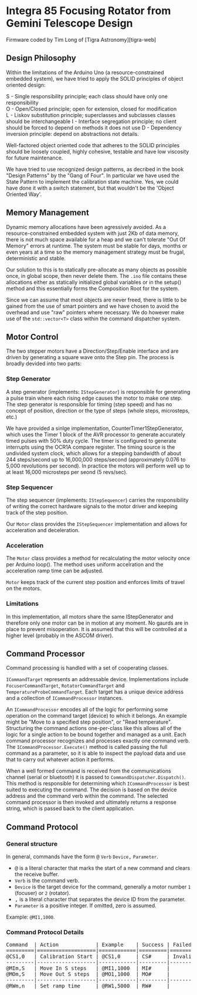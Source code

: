 # Integra 85 Focusing Rotator from Gemini Telescope Design
Firmware coded by Tim Long of [Tigra Astronomy][tigra-web]

## Design Philosophy

Within the limitations of the Arduino Uno (a resource-constrained embedded system),
we have tried to apply the SOLID principles of object oriented design:

S - Single responsibility principle; each class should have only one responsibility  
O - Open/Closed principle; open for extension, closed for modification  
L - Liskov substitution principle; superclasses and subclasses classes should be interchangeable
I - Interface segregation principle; no client should be forced to depend on methods it does not use
D - Dependency inversion principle: depend on abstractions not details.

Well-factored object oriented code that adheres to the SOLID principles should be loosely coupled,
highly cohesive, testable and have low viscosity for future maintenance.

We have tried to use recognized design patterns, as decribed in the book
"Design Patterns" by the "Gang of Four". In particular we have used the State Pattern to
implement the calibration state machine. Yes, we could have done it with
a switch statement, but that wouldn't be the 'Object Oriented Way'.

## Memory Management

Dynamic memory allocations have been agressively avoided. As a
resource-constrained embedded system with just 2Kb of data memory, there is not
much space available for a heap and we can't tolerate "Out Of Memory" errors
at runtime. The system must be stable for days, months or even years at a time
so the memory management strategy must be frugal, deterministic and stable.

Our solution to this is to statically pre-allocate as many objects as possible once,
in global scope, then never delete them. The `.ino` file contains these allocations
either as statically initialized global variables or in the setup() method and this
essentially forms the Composition Root for the system.

Since we can assume that most objects are never freed, there is little to be gained
from the use of smart pointers and we have chosen to avoid the overhead and use "raw" pointers
where necessary. We do however make use of the `std::vector<T>` class within the command
dispatcher system.

## Motor Control

The two stepper motors have a Direction/Step/Enable interface and are driven by generating
a square wave onto the Step pin. The process is broadly devided into two parts:

### Step Generator

A step generator (implements: `IStepGenerator`) is responsible for generating a pulse train
where each rising edge causes the motor to make one step. The step generator is responsible
for timing (step speed) and has no concept of position, direction or the type of steps (whole
steps, microsteps, etc.)

We have provided a sinlge implementation, CounterTimer1StepGenerator, which uses the Timer 1
block of the AVR processor to generate accurately timed pulses with 50% duty cycle.
The timer is configured to generate interrupts using the OCR1A compare register. The timing
source is the undivided system clock, which allows for a stepping bandwidth of about 
244 steps/second up to 16,000,000 steps/second (approximately 0.076 to 5,000 revolutions per second).
In practice the motors will perform well up to at least 16,000 microsteps per seond (5 revs/sec).

### Step Sequencer

The step sequencer (implements: `IStepSequencer`) carries the responsibility of writing the correct 
hardware signals to the motor driver and keeping track of the step position.

Our `Motor` class provides the `IStepSequencer` implementation and allows for acceleration
and deceleration.

### Acceleration

The `Motor` class provides a method for recalculating the motor velocity once per Arduino loop().
The method uses uniform accelration and the acceleration ramp time can be adjusted.

`Motor` keeps track of the current step position and enforces limits of travel on the motors.

### Limitations

In this implementation, all motors share the same IStepGenerator and therefore only one motor can be
in motion at any moment. No gaurds are in place to prevent misoperation. It is assumed that this will
be controlled at a higher level (probably in the ASCOM driver).

## Command Processor

Command processing is handled with a set of cooperating classes.

`ICommandTarget` represents an addressable device. Implementations include `FocuserCommandTarget`, 
`RotatorCommandTarget` and `TemperatureProbeCommandTarget`. Each target has a unique device address
and a collection of `ICommandProcessor` instances.

An `ICommandProcessor` encodes all of the logic for performing some operation on the command target
(device) to which it belongs. An example might be "Move to a specified step position", or "Read 
temperature". Structuring the command actions one-per-class like this allows all of the logic
for a single action to be bound together and managed as a unit. Each command processor recognizes 
and processes exactly one command verb. The `ICommandProcessor.Execute()` method is called passing 
the full command as a parameter, so it is able to inspect the payload data and use that to carry out
whatever action it performs.

When a well formed command is received from the communications channel (serial or bluetooth) it is
passed to `CommandDispatcher.Dispatch()`. This method is responsible for determining which
`ICommandProcessor` is best suited to executing the command. The decision is based on the device
address and the command verb within the command. The selected command processor is then invoked
and ultimately returns a response string, which is passed back to the client application.

## Command Protocol

### General structure

In general, commands have the form <kbd>@</kbd> `Verb` `Device`<kbd>,</kbd> `Parameter`.
- <kbd>@</kbd> is a literal character that marks the start of a new command and clears the receive buffer.
- `Verb` is the command verb.
- `Device` is the target device for the command, generally a motor number `1` (focuser) or `2` (rotator).
- <kbd>,</kbd> is a literal character that separates the device ID from the parameter.
- `Parameter` is a positive integer. If omitted, zero is assumed.

<example>Example: `@MI1,1000`.</example>

### Command Protocol Details

<pre>
Command  | Action            | Example    | Success | Failed  | Notes
=========|===================|============|=========|=========|=====================================================
@CS1,0   | Calibration Start | @CS1,0     | CS#     | Invalid | Only valid for motor 1 (focuser). Parameter ignored.
---------|-------------------|------------|---------|---------|-----------------------------------------------------
@MIm,S   | Move In S steps   | @MI1,1000  | MI#     |         | Move in or anticlockwise
@MOm,S   | Move Out S steps  | @MO1,1000  | MO#     |         | Move out or clockwise
---------|-------------------|------------|---------|---------|-----------------------------------------------------
@RWm,n   | Set ramp time     | @RW1,5000  | RW#     |         | Sets the acceleration ramp time, in milliseconds. Default 250ms, minimum 100ms.
</pre>


[tigra-home]:    http://tigra-astronomy.com
[gtd-home]:     www.geminitelescope.com/